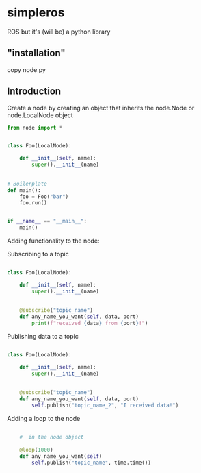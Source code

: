 # simpleros
ROS but it's (will be) a python library

## "installation"
copy node.py 

## Introduction

Create a node by creating an object that inherits the node.Node or node.LocalNode object

```python
from node import *


class Foo(LocalNode):

    def __init__(self, name):
        super().__init__(name)
        
        
# Boilerplate
def main():
    foo = Foo("bar")
    foo.run()


if __name__ == "__main__":
    main()
```

Adding functionality to the node:


Subscribing to a topic

```python

class Foo(LocalNode):

    def __init__(self, name):
        super().__init__(name)
        
        
    @subscribe("topic_name")
    def any_name_you_want(self, data, port)
        print(f"received {data} from {port}!")

```

Publishing data to a topic

```python

class Foo(LocalNode):

    def __init__(self, name):
        super().__init__(name)
        
        
    @subscribe("topic_name")
    def any_name_you_want(self, data, port)
        self.publish("topic_name_2", "I received data!")

```


Adding a loop to the node

```python

    #  in the node object
    
    @loop(1000)
    def any_name_you_want(self)
        self.publish("topic_name", time.time())

```
